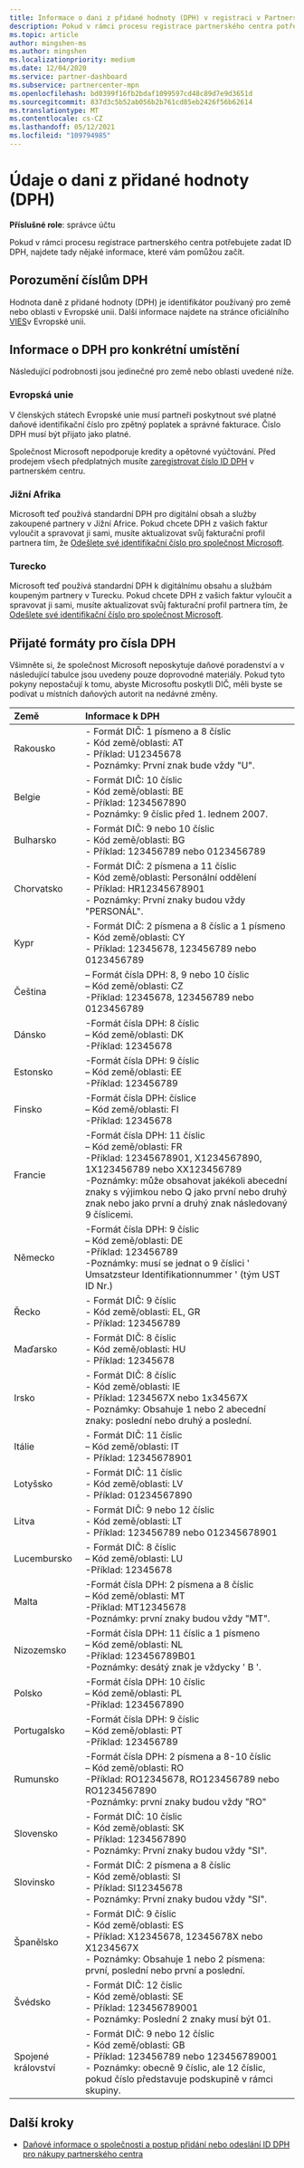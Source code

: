 ```yaml
---
title: Informace o dani z přidané hodnoty (DPH) v registraci v Partnerském centru
description: Pokud v rámci procesu registrace partnerského centra potřebujete zadat číslo ID DPH, vám tyto informace pomůžou začít.
ms.topic: article
author: mingshen-ms
ms.author: mingshen
ms.localizationpriority: medium
ms.date: 12/04/2020
ms.service: partner-dashboard
ms.subservice: partnercenter-mpn
ms.openlocfilehash: bd0399f16fb2bdaf1099597cd48c89d7e9d3651d
ms.sourcegitcommit: 837d3c5b52ab056b2b761cd85eb2426f56b62614
ms.translationtype: MT
ms.contentlocale: cs-CZ
ms.lasthandoff: 05/12/2021
ms.locfileid: "109794985"
---
```

# <a name="value-added-tax-vat-information"></a>Údaje o dani z přidané hodnoty (DPH)

**Příslušné role**: správce účtu


Pokud v rámci procesu registrace partnerského centra potřebujete zadat ID DPH, najdete tady nějaké informace, které vám pomůžou začít.

## <a name="understanding-vat-numbers"></a>Porozumění číslům DPH

Hodnota daně z přidané hodnoty (DPH) je identifikátor používaný pro země nebo oblasti v Evropské unii. Další informace najdete na stránce oficiálního [VIES](http://ec.europa.eu/taxation_customs/vies/vieshome.do)v Evropské unii.

## <a name="location-specific-vat-information"></a>Informace o DPH pro konkrétní umístění

Následující podrobnosti jsou jedinečné pro země nebo oblasti uvedené níže.

### <a name="european-union"></a>Evropská unie

V členských státech Evropské unie musí partneři poskytnout své platné daňové identifikační číslo pro zpětný poplatek a správné fakturace. Číslo DPH musí být přijato jako platné.

Společnost Microsoft nepodporuje kredity a opětovné vyúčtování. Před prodejem všech předplatných musíte [zaregistrovat číslo ID DPH](organization-tax-info.md) v partnerském centru.

### <a name="south-africa"></a>Jižní Afrika

Microsoft teď používá standardní DPH pro digitální obsah a služby zakoupené partnery v Jižní Africe. Pokud chcete DPH z vašich faktur vyloučit a spravovat ji sami, musíte aktualizovat svůj fakturační profil partnera tím, že [Odešlete své identifikační číslo pro společnost Microsoft](organization-tax-info.md).

### <a name="turkey"></a>Turecko

Microsoft teď používá standardní DPH k digitálnímu obsahu a službám koupeným partnery v Turecku. Pokud chcete DPH z vašich faktur vyloučit a spravovat ji sami, musíte aktualizovat svůj fakturační profil partnera tím, že [Odešlete své identifikační číslo pro společnost Microsoft](organization-tax-info.md).

## <a name="accepted-formats-for-vat-numbers"></a>Přijaté formáty pro čísla DPH

Všimněte si, že společnost Microsoft neposkytuje daňové poradenství a v následující tabulce jsou uvedeny pouze doprovodné materiály. Pokud tyto pokyny nepostačují k tomu, abyste Microsoftu poskytli DIČ, měli byste se podívat u místních daňových autorit na nedávné změny.

|Země | Informace k DPH |
|:------------|:----------|
|Rakousko  |- Formát DIČ: 1 písmeno a 8 číslic<br/>- Kód země/oblasti: AT<br/>- Příklad: U12345678<br/>- Poznámky: První znak bude vždy "U". |
|Belgie  |- Formát DIČ: 10 číslic<br/>- Kód země/oblasti: BE<br/>- Příklad: 1234567890<br/>- Poznámky: 9 číslic před 1. lednem 2007. |
| Bulharsko  |- Formát DIČ: 9 nebo 10 číslic<br/>- Kód země/oblasti: BG<br/>- Příklad: 123456789 nebo 0123456789 |
| Chorvatsko |- Formát DIČ: 2 písmena a 11 číslic<br/>- Kód země/oblasti: Personální oddělení<br/>- Příklad: HR12345678901<br/>- Poznámky: První znaky budou vždy "PERSONÁL". |
|Kypr |- Formát DIČ: 2 písmena a 8 číslic a 1 písmeno<br/>- Kód země/oblasti: CY<br/>- Příklad: 12345678, 123456789 nebo 0123456789 |
|Čeština |– Formát čísla DPH: 8, 9 nebo 10 číslic<br/>– Kód země/oblasti: CZ<br/>-Příklad: 12345678, 123456789 nebo 0123456789 |
| Dánsko |-Formát čísla DPH: 8 číslic<br/>– Kód země/oblasti: DK<br/>-Příklad: 12345678<br/> |
|Estonsko |-Formát čísla DPH: 9 číslic<br/>– Kód země/oblasti: EE<br/>-Příklad: 123456789<br/> |
|Finsko |-Formát čísla DPH: číslice<br/>– Kód země/oblasti: FI<br/>-Příklad: 12345678 |
|Francie |-Formát čísla DPH: 11 číslic<br/>– Kód země/oblasti: FR<br/>-Příklad: 12345678901, X1234567890, 1X123456789 nebo XX123456789<br/>-Poznámky: může obsahovat jakékoli abecední znaky s výjimkou nebo Q jako první nebo druhý znak nebo jako první a druhý znak následovaný 9 číslicemi. |
|Německo |-Formát čísla DPH: 9 číslic<br/>– Kód země/oblasti: DE<br/>-Příklad: 123456789<br/>-Poznámky: musí se jednat o 9 číslici ' Umsatzsteur Identifikationnummer ' (tým UST ID Nr.) |
|Řecko |- Formát DIČ: 9 číslic<br/>- Kód země/oblasti: EL, GR<br/>- Příklad: 123456789 |
|Maďarsko |- Formát DIČ: 8 číslic<br/>- Kód země/oblasti: HU<br/>- Příklad: 12345678 |
|Irsko |- Formát DIČ: 8 číslic<br/>- Kód země/oblasti: IE<br/>- Příklad: 1234567X nebo 1x34567X<br/>- Poznámky: Obsahuje 1 nebo 2 abecední znaky: poslední nebo druhý a poslední. |
|Itálie |- Formát DIČ: 11 číslic<br/>– Kód země/oblasti: IT<br/>- Příklad: 12345678901 |
|Lotyšsko |- Formát DIČ: 11 číslic<br/>- Kód země/oblasti: LV<br/>- Příklad: 01234567890 |
|Litva |- Formát DIČ: 9 nebo 12 číslic<br/>- Kód země/oblasti: LT<br/>- Příklad: 123456789 nebo 012345678901 |
|Lucembursko |- Formát DIČ: 8 číslic<br/>– Kód země/oblasti: LU<br/>-Příklad: 12345678 |
|Malta |-Formát čísla DPH: 2 písmena a 8 číslic<br/>– Kód země/oblasti: MT</br>-Příklad: MT12345678<br/>-Poznámky: první znaky budou vždy "MT". |
|Nizozemsko |-Formát čísla DPH: 11 číslic a 1 písmeno<br/>– Kód země/oblasti: NL<br/>-Příklad: 123456789B01<br/>-Poznámky: desátý znak je vždycky ' B '. |
|Polsko |-Formát čísla DPH: 10 číslic<br/>– Kód země/oblasti: PL<br/>-Příklad: 1234567890 |
|Portugalsko |-Formát čísla DPH: 9 číslic<br/>– Kód země/oblasti: PT<br/>-Příklad: 123456789 |
|Rumunsko |-Formát čísla DPH: 2 písmena a 8-10 číslic<br/>– Kód země/oblasti: RO<br/>-Příklad: RO12345678, RO123456789 nebo RO1234567890<br/>-Poznámky: první znaky budou vždy "RO" |
|Slovensko |- Formát DIČ: 10 číslic<br/>- Kód země/oblasti: SK<br/>- Příklad: 1234567890<br/>- Poznámky: První znaky budou vždy "SI". |
|Slovinsko |- Formát DIČ: 2 písmena a 8 číslic<br/>- Kód země/oblasti: SI<br/>- Příklad: SI12345678<br/>- Poznámky: První znaky budou vždy "SI". |
|Španělsko |- Formát DIČ: 9 číslic<br/>- Kód země/oblasti: ES<br/>- Příklad: X12345678, 12345678X nebo X1234567X<br/>- Poznámky: Obsahuje 1 nebo 2 písmena: první, poslední nebo první a poslední. |
|Švédsko |- Formát DIČ: 12 číslic<br/>- Kód země/oblasti: SE<br/>- Příklad: 123456789001<br/>- Poznámky: Poslední 2 znaky musí být 01. |
|Spojené království |- Formát DIČ: 9 nebo 12 číslic<br/>- Kód země/oblasti: GB<br/>- Příklad: 123456789 nebo 123456789001<br/>- Poznámky: obecně 9 číslic, ale 12 číslic, pokud číslo představuje podskupině v rámci skupiny. |

## <a name="next-steps"></a>Další kroky

- [Daňové informace o společnosti a postup přidání nebo odeslání ID DPH pro nákupy partnerského centra](organization-tax-info.md)
